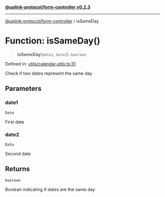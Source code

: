 [**@uplink-protocol/form-controller v0.2.3**](../README.md)

***

[@uplink-protocol/form-controller](../globals.md) / isSameDay

# Function: isSameDay()

> **isSameDay**(`date1`, `date2`): `boolean`

Defined in: [utils/calendar.utils.ts:31](https://github.com/jmkcoder/uplink-protocol-calendar/blob/dfbd1d9163b3335ef17060f21cb7756b2a9c621d/src/utils/calendar.utils.ts#L31)

Check if two dates represent the same day

## Parameters

### date1

`Date`

First date

### date2

`Date`

Second date

## Returns

`boolean`

Boolean indicating if dates are the same day
